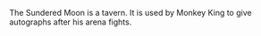 The Sundered Moon is a tavern. It is used by Monkey King to give autographs after his arena fights.
